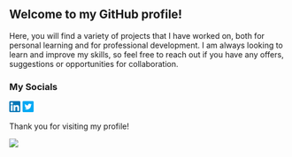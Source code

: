 ## Welcome to my GitHub profile!

Here, you will find a variety of projects that I have worked on, both for personal learning and for professional development.
I am always looking to learn and improve my skills, so feel free to reach out if you have any offers, suggestions or opportunities for collaboration. 

### My Socials
<a href="https://www.linkedin.com/in/niyar/"><img src="https://github.com/niyarrbarman/niyarrbarman/blob/main/linkedin.png" width=20 height=20></a>
<a href="https://twitter.com/niyarrbarman"><img src="https://github.com/niyarrbarman/niyarrbarman/blob/main/twitter.png" width=20 height=20></a>

Thank you for visiting my profile!

![](https://komarev.com/ghpvc/?username=niyarrbarman&style=for-the-badge)
